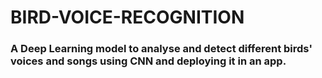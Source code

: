 # BIRD-VOICE-RECOGNITION
<h3> A Deep Learning model to analyse and detect different birds' voices and songs using CNN and deploying it in an app.
</h3>
